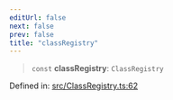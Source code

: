 ```yaml
---
editUrl: false
next: false
prev: false
title: "classRegistry"
---
```


> `const` **classRegistry**: `ClassRegistry`

Defined in: [src/ClassRegistry.ts:62](https://github.com/fabricjs/fabric.js/blob/9a792f4b7b8031f02ec7ea4ce8c99f810e45cfec/src/ClassRegistry.ts#L62)

